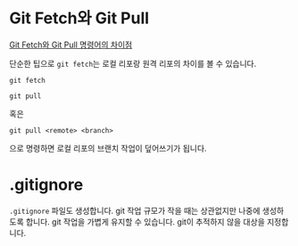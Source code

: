 # Git Fetch와 Git Pull
[Git Fetch와 Git Pull 명령어의 차이점](https://www.freecodecamp.org/korean/news/git-fetch-vs-pull/)

단순한 팁으로 `git fetch`는 로컬 리포랑 원격 리포의 차이를 볼 수 있습니다.

```shell
git fetch
```

```shell
git pull
```

혹은 

```shell
git pull <remote> <branch>
```
으로 명령하면 로컬 리포의 브랜치 작업이 덮어쓰기가 됩니다.

# .gitignore

`.gitignore` 파일도 생성합니다. git 작업 규모가 작을 때는 상관없지만 나중에 생성하도록 합니다. git 작업을 가볍게 유지할 수 있습니다. git이 추적하지 않을 대상을 지정합니다.

